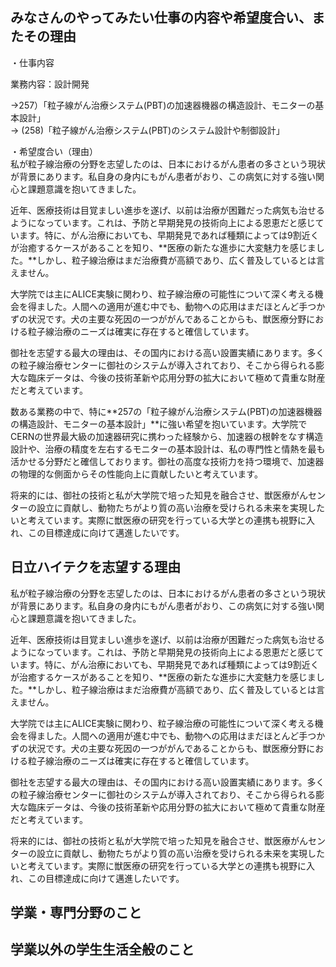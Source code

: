 ## みなさんのやってみたい仕事の内容や希望度合い、またその理由<br>
・仕事内容<br>

業務内容：設計開発

→257）「粒子線がん治療システム(PBT)の加速器機器の構造設計、モニターの基本設計」
<br>
→ (258)「粒子線がん治療システム(PBT)のシステム設計や制御設計」

・希望度合い（理由）<br>
私が粒子線治療の分野を志望したのは、日本におけるがん患者の多さという現状が背景にあります。私自身の身内にもがん患者がおり、この病気に対する強い関心と課題意識を抱いてきました。

近年、医療技術は目覚ましい進歩を遂げ、以前は治療が困難だった病気も治せるようになっています。これは、予防と早期発見の技術向上による恩恵だと感じています。特に、がん治療においても、早期発見であれば種類によっては9割近くが治癒するケースがあることを知り、**医療の新たな進歩に大変魅力を感じました。**しかし、粒子線治療はまだ治療費が高額であり、広く普及しているとは言えません。

大学院では主にALICE実験に関わり、粒子線治療の可能性について深く考える機会を得ました。人間への適用が進む中でも、動物への応用はまだほとんど手つかずの状況です。犬の主要な死因の一つががんであることからも、獣医療分野における粒子線治療のニーズは確実に存在すると確信しています。

御社を志望する最大の理由は、その国内における高い設置実績にあります。多くの粒子線治療センターに御社のシステムが導入されており、そこから得られる膨大な臨床データは、今後の技術革新や応用分野の拡大において極めて貴重な財産だと考えています。

数ある業務の中で、特に**257の「粒子線がん治療システム(PBT)の加速器機器の構造設計、モニターの基本設計」**に強い希望を抱いています。大学院でCERNの世界最大級の加速器研究に携わった経験から、加速器の根幹をなす構造設計や、治療の精度を左右するモニターの基本設計は、私の専門性と情熱を最も活かせる分野だと確信しております。御社の高度な技術力を持つ環境で、加速器の物理的な側面からその性能向上に貢献したいと考えています。

将来的には、御社の技術と私が大学院で培った知見を融合させ、獣医療がんセンターの設立に貢献し、動物たちがより質の高い治療を受けられる未来を実現したいと考えています。実際に獣医療の研究を行っている大学との連携も視野に入れ、この目標達成に向けて邁進したいです。



## 日立ハイテクを志望する理由  
私が粒子線治療の分野を志望したのは、日本におけるがん患者の多さという現状が背景にあります。私自身の身内にもがん患者がおり、この病気に対する強い関心と課題意識を抱いてきました。

近年、医療技術は目覚ましい進歩を遂げ、以前は治療が困難だった病気も治せるようになっています。これは、予防と早期発見の技術向上による恩恵だと感じています。特に、がん治療においても、早期発見であれば種類によっては9割近くが治癒するケースがあることを知り、**医療の新たな進歩に大変魅力を感じました。**しかし、粒子線治療はまだ治療費が高額であり、広く普及しているとは言えません。

大学院では主にALICE実験に関わり、粒子線治療の可能性について深く考える機会を得ました。人間への適用が進む中でも、動物への応用はまだほとんど手つかずの状況です。犬の主要な死因の一つががんであることからも、獣医療分野における粒子線治療のニーズは確実に存在すると確信しています。

御社を志望する最大の理由は、その国内における高い設置実績にあります。多くの粒子線治療センターに御社のシステムが導入されており、そこから得られる膨大な臨床データは、今後の技術革新や応用分野の拡大において極めて貴重な財産だと考えています。

将来的には、御社の技術と私が大学院で培った知見を融合させ、獣医療がんセンターの設立に貢献し、動物たちがより質の高い治療を受けられる未来を実現したいと考えています。実際に獣医療の研究を行っている大学との連携も視野に入れ、この目標達成に向けて邁進したいです。

## 学業・専門分野のこと　


## 学業以外の学生生活全般のこと
